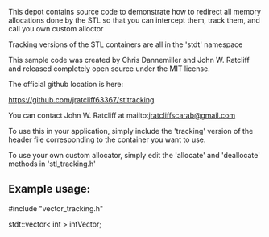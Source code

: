 This depot contains source code to demonstrate how to redirect all memory allocations
done by the STL so that you can intercept them, track them, and call you own
custom alloctor

Tracking versions of the STL containers are all in the 'stdt' namespace

This sample code was created by Chris Dannemiller and John W. Ratcliff and
released completely open source under the MIT license.

The official github location is here:

https://github.com/jratcliff63367/stltracking

You can contact John W. Ratcliff at mailto:jratcliffscarab@gmail.com

To use this in your application, simply include the 'tracking' version
of the header file corresponding to the container you want to use.

To use your own custom allocator, simply edit the 'allocate' and 'deallocate'
methods in 'stl_tracking.h'

Example usage:
-------------------------------------
#include "vector_tracking.h"

stdt::vector< int > intVector;

